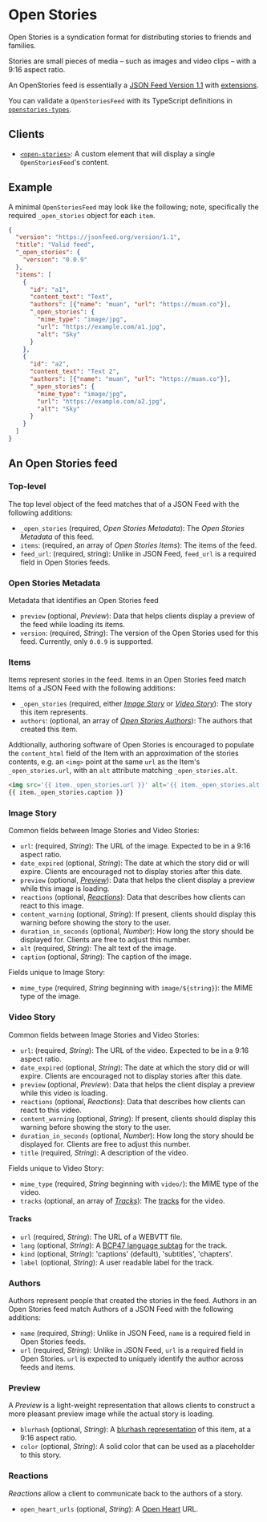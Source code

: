 # Open Stories

Open Stories is a syndication format for distributing stories to friends and families.

Stories are small pieces of media – such as images and video clips – with a 9:16 aspect ratio.

An OpenStories feed is essentially a [JSON Feed Version 1.1](https://www.jsonfeed.org/version/1.1/) with [extensions](https://www.jsonfeed.org/version/1.1/#extensions-a-name-extensions-a).

You can validate a `OpenStoriesFeed` with its TypeScript definitions in [`openstories-types`](https://npmjs.com/package/openstories-types).

## Clients

- [`<open-stories>`](https://github.com/dddddddddzzzz/open-stories-element): A custom element that will display a single `OpenStoriesFeed`'s content.

## Example

A minimal `OpenStoriesFeed` may look like the following; note, specifically the required `_open_stories` object for each `item`.

```json
{
  "version": "https://jsonfeed.org/version/1.1",
  "title": "Valid feed",
  "_open_stories": {
    "version": "0.0.9"
  },
  "items": [
    {
      "id": "a1",
      "content_text": "Text",
      "authors": [{"name": "muan", "url": "https://muan.co"}],
      "_open_stories": {
        "mime_type": "image/jpg",
        "url": "https://example.com/a1.jpg",
        "alt": "Sky"
      }
    },
    {
      "id": "a2",
      "content_text": "Text 2",
      "authors": [{"name": "muan", "url": "https://muan.co"}],
      "_open_stories": {
        "mime_type": "image/jpg",
        "url": "https://example.com/a2.jpg",
        "alt": "Sky"
      }
    }
  ]
}
```

## An Open Stories feed

### Top-level

The top level object of the feed matches that of a JSON Feed with the following additions:

- `_open_stories` (required, _Open Stories Metadata_): The _Open Stories Metadata_ of this feed.
- `items`: (required, an array of _Open Stories Items_): The items of the feed.
- `feed_url`: (required, string): Unlike in JSON Feed, `feed_url` is a required field in Open Stories feeds.

### Open Stories Metadata

Metadata that identifies an Open Stories feed

- `preview` (optional, _Preview_): Data that helps clients display a preview of the feed while loading its items.
- `version`: (required, _String_): The version of the Open Stories used for this feed. Currently, only `0.0.9` is supported.

### Items

Items represent stories in the feed. Items in an Open Stories feed match Items of a JSON Feed with the following additions:

- `_open_stories` (required, either [_Image Story_](#image-story) or [_Video Story_](#video-story)): The story this item represents.
- `authors`: (optional, an array of [_Open Stories Authors_](#authors)): The authors that created this item.

Addtionally, authoring software of Open Stories is encouraged to populate the `content_html` field of the Item with an approximation of the stories contents, e.g. an `<img>` point at the same `url` as the Item's `_open_stories.url`, with an `alt` attribute matching `_open_stories.alt`.

```html
<img src='{{ item._open_stories.url }}' alt='{{ item._open_stories.alt }}'>
{{ item._open_stories.caption }}
```

### Image Story

Common fields between Image Stories and Video Stories:

- `url`: (required, _String_): The URL of the image. Expected to be in a 9:16 aspect ratio.
- `date_expired` (optional, _String_): The date at which the story did or will expire. Clients are encouraged not to display stories after this date.
- `preview` (optional, [_Preview_](#preview)): Data that helps the client display a preview while this image is loading.
- `reactions` (optional, [_Reactions_](#reactions)): Data that describes how clients can react to this image.
- `content_warning` (optional, _String_): If present, clients should display this warning before showing the story to the user.
- `duration_in_seconds` (optional, _Number_): How long the story should be displayed for. Clients are free to adjust this number.
- `alt` (required, _String_): The alt text of the image.
- `caption` (optional, _String_): The caption of the image.

Fields unique to Image Story:

- `mime_type` (required, _String_ beginning with `image/${string}`): the MIME type of the image.

### Video Story

Common fields between Image Stories and Video Stories:

- `url`: (required, _String_): The URL of the video. Expected to be in a 9:16 aspect ratio.
- `date_expired` (optional, _String_): The date at which the story did or will expire. Clients are encouraged not to display stories after this date.
- `preview` (optional, _Preview_): Data that helps the client display a preview while this video is loading.
- `reactions` (optional, _Reactions_): Data that describes how clients can react to this video.
- `content_warning` (optional, _String_): If present, clients should display this warning before showing the story to the user.
- `duration_in_seconds` (optional, _Number_): How long the story should be displayed for. Clients are free to adjust this number.
- `title` (required, _String_): A description of the video.

Fields unique to Video Story:

- `mime_type` (required, _String_ beginning with `video/`): the MIME type of the video.
- `tracks` (optional, an array of [_Tracks_](#tracks)): The [tracks](https://developer.mozilla.org/en-US/docs/Web/API/HTMLTrackElement) for the video.

#### Tracks

- `url` (required, _String_): The URL of a WEBVTT file.
- `lang` (optional, _String_): A [BCP47 language subtag](https://en.wikipedia.org/wiki/IETF_language_tag#List_of_common_primary_language_subtags) for the track.
- `kind` (optional, _String_): 'captions' (default), 'subtitles', 'chapters'.
- `label` (optional, _String_): A user readable label for the track.

### Authors

Authors represent people that created the stories in the feed. Authors in an Open Stories feed match Authors of a JSON Feed with the following additions:

- `name` (required, _String_): Unlike in JSON Feed, `name` is a required field in Open Stories feeds.
- `url` (required, _String_): Unlike in JSON Feed, `url` is a required field in Open Stories. `url` is expected to uniquely identify the author across feeds and items.

### Preview

A _Preview_ is a light-weight representation that allows clients to construct a more pleasant preview image while the actual story is loading.

- `blurhash` (optional, _String_): A [blurhash representation](https://blurha.sh/) of this item, at a 9:16 aspect ratio.
- `color` (optional, _String_): A solid color that can be used as a placeholder to this story.

### Reactions

_Reactions_ allow a client to communicate back to the authors of a story.

- `open_heart_urls` (optional, _String_): A [Open Heart](https://github.com/dddddddddzzzz/OpenHeart) URL.
